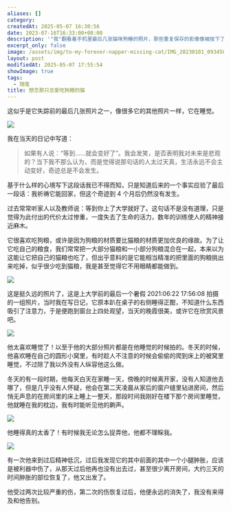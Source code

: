 ```yaml
---
aliases: []
category: 
createdAt: 2025-05-07 16:30:56
date: 2023-07-16T16:33:00+08:00
description: '"我"翻看着手机里最后几张猫咪熟睡的照片，那些重复保存的影像像被按下了循环播放键。从它挑剔狗粮的狡猾，到窗边看晚霞的剪影；从冬天在被窝里打呼的温暖，到最后一次受伤后再没归来的清晨。日记本里那句"奇迹不会发生"的预言应验了，就像当年大人们说"上大学就好了"的承诺一样虚幻。这些碎片记忆里，最清晰的总是它睡觉的样子——在书桌右侧、在圆形猫窝、在我的枕边，甚至在我恶作剧时也懒得睁眼的慵懒。当那些关于"等待就会变好"的安慰再次出现时，"我"突然明白，有些失去就像被它精准挑出的狗粮，永远无法重新混进生活的猫粮里。'
excerpt_only: false
image: /assets/img/to-my-forever-napper-missing-cat/IMG_20230101_093450_Burst012.jpg
layout: post
modifiedAt: 2025-05-07 17:55:54
showImage: true
tags:
  - 随笔
title: 想念那只总爱吃狗粮的猫
---
```


这似乎是它失踪前的最后几张照片之一，像很多它的其他照片一样，它在睡觉。

![](https://www.gaotianchi.com/assets/img/to-my-forever-napper-missing-cat/20230213_sleep_when_i_writing-scaled-e1689568755363-768x1024.jpg)

我在当天的日记中写道：

> 如果有人说：“等到……就会变好了”。我会发笑，是否表明我对未来是悲观的？当下我不那么认为，而是觉得说那句话的人太过天真，生活永远不会主动变好，奇迹总是不会发生。

基于什么样的心境写下这段话我已不得而知，只是知道后来的一个事实应验了最后一段话：我祈祷它能回家，但这个奇迹到 4 个月后仍然没有发生。

过去常常听家人以及教师说：等到你上了大学就好了。这句话不是没有道理，只是觉得为此付出的代价太过惨重，一度失去了生命的活力，数年的训练使人的精神接近麻木。

它很喜欢吃狗粮，或许是因为狗粮的材质要比猫粮的材质更加优良的缘故。为了让它吃自己的粮食，我们常常把一大部分猫粮和一小部分狗粮混合在一起，本来以为这能让它把自己的猫粮也吃了，但出乎意料的是它能相当精准的把里面的狗粮挑出来吃掉，似乎很少吃到猫粮，我是甚至觉得它不用眼睛都能做到。

![](https://www.gaotianchi.com/assets/img/to-my-forever-napper-missing-cat/20230716_look_out_windows-768x1024.jpg)

这是挺久远的照片了，这是上大学前的最后一个暑假 2021:06:22 17:56:08 拍摄的一组照片，当时我在写日记，它原本趴在桌子的右侧睡得正酣，不知道什么东西吸引了注意力，于是便跑到窗台上四处观望，当天的晚霞很美，或许它在欣赏风景吧。

![](https://www.gaotianchi.com/assets/img/to-my-forever-napper-missing-cat/20230716_sleep-768x1024.jpg)

他太喜欢睡觉了！以至于他的大部分照片都是在他睡觉的时候拍的。冬天的时候，他喜欢睡在自己的圆形小窝里，有时趁人不注意的时候会偷偷的爬到床上的被窝里睡觉，不过除了我以外没有人纵容他这么做。

冬天的有一段时期，他每天白天在家睡一天，傍晚的时候离开家，没有人知道他去哪了，但是几乎没有人怀疑，他会在第二天凌晨从家后的窗户缝里钻进房间，然后悄无声息的在房间里的床上睡上一整天，那段时间我刚好在楼下那个房间里睡觉，他就睡在我的枕边，我有时能听见他的齁声。

![](https://www.gaotianchi.com/assets/img/to-my-forever-napper-missing-cat/20230716_tease-768x1024.jpg)

他睡得真的太香了！有时候我无论怎么捉弄他，他都不理睬我。

![](https://www.gaotianchi.com/assets/img/to-my-forever-napper-missing-cat/2023-07-16-0952422.png)

有一次他来到过后精神低沉，过后我发现它的其中前面的其中一个小腿肿胀，应该是被利器中伤了，从那天过后他再也没有出去过，甚至很少离开房间，大约三天的时间肿胀的部位恢复了，他又出发了。

他受过两次比较严重的伤，第二次的伤恢复过后，他便永远的消失了，我没有来得及和他告别。
